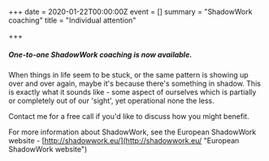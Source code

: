 +++
date = 2020-01-22T00:00:00Z
event = []
summary = "ShadowWork coaching"
title = "Individual attention"

+++
##### One-to-one ShadowWork coaching is now available.

When things in life seem to be stuck, or the same pattern is showing up over and over again, maybe it's because there's something in shadow.  This is exactly what it sounds like - some aspect of ourselves which is partially or completely out of our 'sight', yet operational none the less.

Contact me for a free call if you'd like to discuss how you might benefit.

For more information about ShadowWork, see the European ShadowWork website -  [http://shadowwork.eu/](http://shadowwork.eu/ "European ShadowWork website")